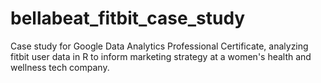 # bellabeat_fitbit_case_study
Case study for Google Data Analytics Professional Certificate, analyzing fitbit user data in R to inform marketing strategy at a women's health and wellness tech company.
